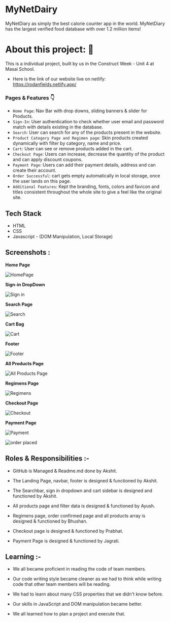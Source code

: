 # MyNetDairy

MyNetDiary as simply the best calorie counter app in the world. MyNetDiary has the largest verified food database with over 1.2 million items!

# About this project: 🙌

This is a individual project, built by us in the Construct Week - Unit 4 at Masai School.

- Here is the link of our website live on netlify: https://rodanfields.netlify.app/



### Pages & Features 👇

- `Home Page`: Nav Bar with drop downs, sliding banners & slider for Products.
- `Sign-In`: User authentication to check whether user email and password match with details existing in the database.
- `Search`: User can search for any of the products present in the website.
- `Product Category Page and Regimen page`: Skin products created dynamically with filter by category, name and price.
- `Cart`: User can see or remove products added in the cart.
- `Checkout Page`: Users can increase, decrease the quantity of the product and can apply discount coupons.
- `Payment Page`: Users can add their payment details, address and can create their account.
- `Order Successful`: cart gets empty automatically in local storage, once the user lands on this page.
- `Additional Features`: Kept the branding, fonts, colors and favicon and titles consistent throughout the whole site to give a feel like the original site.

## Tech Stack

- HTML
- CSS
- Javascript - (DOM Manipulation, Local Storage)

## Screenshots :

**Home Page**

![HomePage](https://user-images.githubusercontent.com/99814289/189308098-0c3c4182-d2e3-4d2b-a326-447dab64e9ec.png)


**Sign-in DropDown**

![Sign in](https://user-images.githubusercontent.com/56001279/155868708-57d5746d-ba55-435d-978b-2df947e17b61.png)

**Search Page**

![Search](https://user-images.githubusercontent.com/56001279/155868721-5b38d6f7-4781-4640-a574-aa5e8871ab76.png)

**Cart Bag**

![Cart](https://user-images.githubusercontent.com/56001279/155868732-939f33b0-fbae-41bc-af19-8e420b64d865.png)

**Footer**

![Footer](https://user-images.githubusercontent.com/56001279/155868742-a400ee5a-9d71-4dcc-a4ea-04f76cd6fb21.png)

**All Products Page**

![All Products Page](https://user-images.githubusercontent.com/56001279/155868754-4b405e49-1f02-4a7b-9e34-b729718e4e75.png)

**Regimens Page**

![Regimens](https://user-images.githubusercontent.com/56001279/155868767-21c9e962-74d4-4f8c-9357-3d2f30386361.png)

**Checkout Page**

![Checkout](https://user-images.githubusercontent.com/56001279/155868779-c6ae44ec-8e64-47d6-b2d3-b485c2b98e9f.png)

**Payment Page**

![Payment](https://user-images.githubusercontent.com/56001279/155868788-4a165325-3499-4568-9cc3-4d7760234dcc.png)

![order placed](https://user-images.githubusercontent.com/56001279/155868801-7b866ed3-f50c-49a1-b788-a2f8bfa42fa4.png)

## Roles & Responsibilities :-

- GitHub is Managed & Readme.md done by Akshit.

- The Landing Page, navbar, footer is designed & functioned by Akshit.

- The Searchbar, sign in dropdown and cart sidebar is designed and functioned by Akshit.

- All products page and filter data is designed & functioned by Ayush.

- Regimens page, order confirmed page and all products array is designed & functioned by Bhushan.

- Checkout page is designed & functioned by Prabhat.

- Payment Page is designed & functioned by Jagrati.

## Learning :-

- We all became proficient in reading the code of team members.

- Our code writing style became cleaner as we had to think while writing code that other team members will be reading.

- We had to learn about many CSS properties that we didn't know before.

- Our skills in JavaScript and DOM manipulation became better.

- We all learned how to plan a project and execute that.

